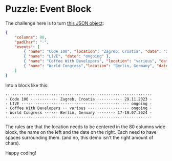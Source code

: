 # Puzzle: Event Block

The challenge here is to turn [this JSON object](events.json):

```JSON
{
    "columns": 80,
    "padChar": "·",
    "events": [
        { "name": "Code 100", "location": "Zagreb, Croatia", "date": "29.11.2023" },
        { "name": "LIVE", "date": "ongoing" },
        { "name": "Coffee With Developers", "location": "various", "date": "ongoing"} ,
        { "name": "World Congress","location": "Berlin, Germany", "date":"17-19.07.2024" }
    ]
}
```

Into a block like this:

```
································································
· Code 100 ············ Zagreb, Croatia ··········· 29.11.2023 ·
· LIVE ··············································· ongoing ·
· Coffee With Developers ·· various ·················· ongoing ·
· World Congress ······ Berlin, Germany ········ 17-19.07.2024 ·
································································
```

The rules are that the location needs to be centered in the 80 columns wide block, the name on the left and the date on the right. Each need to have spaces surrounding them. (and no, this demo isn't the right amount of chars).

Happy coding! 
